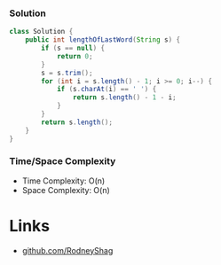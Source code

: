 ### Solution

```java
class Solution {
    public int lengthOfLastWord(String s) {
        if (s == null) {
            return 0;
        }
        s = s.trim();
        for (int i = s.length() - 1; i >= 0; i--) {
            if (s.charAt(i) == ' ') {
                return s.length() - 1 - i;
            }
        }
        return s.length();
    }
}
```

### Time/Space Complexity

-  Time Complexity: O(n)
- Space Complexity: O(n)

# Links

- [github.com/RodneyShag](https://github.com/RodneyShag)
